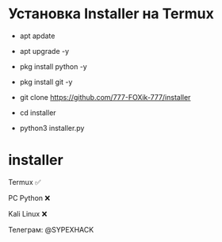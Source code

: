 
# Установка Installer на Termux

+ apt apdate

+ apt upgrade -y

+ pkg install python -y

+ pkg install git -y

+ git clone https://github.com/777-FOXik-777/installer

+ cd installer

+ python3 installer.py


# installer

Termux ✅

PC Python ❌

Kali Linux ❌


Телеграм: @SYPEXHACK
